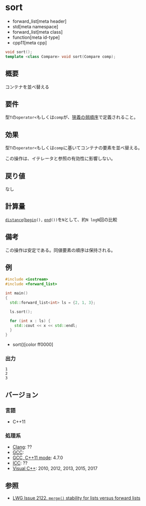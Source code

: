 # sort
* forward_list[meta header]
* std[meta namespace]
* forward_list[meta class]
* function[meta id-type]
* cpp11[meta cpp]

```cpp
void sort();
template <class Compare> void sort(Compare comp);
```

## 概要
コンテナを並べ替える


## 要件
型`T`の`operator<`もしくは`comp`が、[狭義の弱順序](/reference/algorithm.md#strict-weak-ordering)で定義されること。


## 効果
型`T`の`operator<`もしくは`comp`に基いてコンテナの要素を並べ替える。

この操作は、イテレータと参照の有効性に影響しない。


## 戻り値
なし


## 計算量
[`distance`](/reference/iterator/distance.md)([`begin`](/reference/forward_list/forward_list/begin.md)`(),` [`end`](/reference/forward_list/forward_list/end.md)`())`を`N`として、約`N logN`回の比較


## 備考
この操作は安定である。同値要素の順序は保持される。


## 例
```cpp example
#include <iostream>
#include <forward_list>

int main()
{
  std::forward_list<int> ls = {2, 1, 3};

  ls.sort();

  for (int x : ls) {
    std::cout << x << std::endl;
  }
}
```
* sort()[color ff0000]

### 出力
```
1
2
3
```

## バージョン
### 言語
- C++11

### 処理系
- [Clang](/implementation.md#clang): ??
- [GCC](/implementation.md#gcc): 
- [GCC, C++11 mode](/implementation.md#gcc): 4.7.0
- [ICC](/implementation.md#icc): ??
- [Visual C++](/implementation.md#visual_cpp): 2010, 2012, 2013, 2015, 2017


## 参照
- [LWG Issue 2122. `merge()` stability for lists versus forward lists](http://www.open-std.org/jtc1/sc22/wg21/docs/lwg-defects.html#2122)


